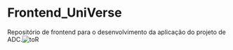 # Frontend_UniVerse
Repositório de frontend para o desenvolvimento da aplicação do projeto de ADC.![toR](https://github.com/BrunoDavidES/Frontend_UniVerse/assets/113915010/d2679082-496c-480a-9a69-e7ddedc3e3e7)
